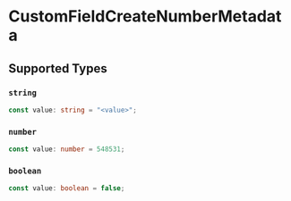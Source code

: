 # CustomFieldCreateNumberMetadata


## Supported Types

### `string`

```typescript
const value: string = "<value>";
```

### `number`

```typescript
const value: number = 548531;
```

### `boolean`

```typescript
const value: boolean = false;
```

